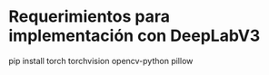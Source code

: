 # Requerimientos para implementación con DeepLabV3
pip install torch torchvision opencv-python pillow